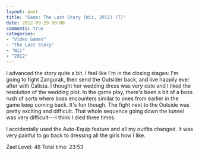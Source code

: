 ```yaml
---
layout: post
title: "Game: The Last Story (Wii, 2012) (7)"
date: 2012-09-29 00:00
comments: true
categories:
- "Video Games"
- "The Last Story"
- "Wii"
- "2012"
---
```


I advanced the story quite a bit. I feel like I'm in the closing
stages: I'm going to fight Zangurak, then send the Outsider back,
and live happily ever after with Calista. I thought her wedding
dress was very cute and I liked the resolution of the wedding
plot. In the game play, there's been a bit of a boss rush of sorts
where boss encounters similar to ones from earlier in the game
keep coming back. It's fun though. The fight next to the Outside
was pretty exciting and difficult. That whole sequence going down
the tunnel was very difficult---I think I died three times.

I accidentally used the Auto-Equip feature and all my outfits
changed. It was very painful to go back to dressing all the girls
how I like.

Zael Level: 48
Total time: 23:53
